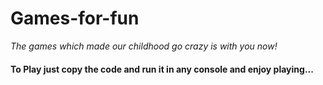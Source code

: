 # Games-for-fun
<i>The games which made our childhood go crazy is with you now!</i>

<h4>To Play just copy the code and run it in any console and enjoy playing...</h4>
